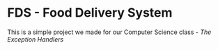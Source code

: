 ﻿# FDS - Food Delivery System
This is a simple project we made for our Computer Science class - *The Exception Handlers*
